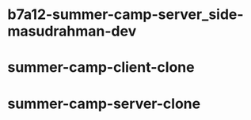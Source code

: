 # b7a12-summer-camp-server_side-masudrahman-dev
# summer-camp-client-clone
# summer-camp-server-clone
